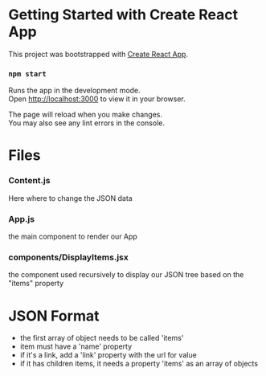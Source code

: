 # Getting Started with Create React App

This project was bootstrapped with [Create React App](https://github.com/facebook/create-react-app).

### `npm start`

Runs the app in the development mode.\
Open [http://localhost:3000](http://localhost:3000) to view it in your browser.

The page will reload when you make changes.\
You may also see any lint errors in the console.

# Files

### Content.js
Here where to change the JSON data

### App.js
the main component to render our App

### components/DisplayItems.jsx
the component used recursively to display our JSON tree based on the "items" property


# JSON Format
- the first array of object needs to be called 'items'
- item must have a 'name' property
- if it's a link, add a 'link' property with the url for value
- if it has children items, it needs a property 'items' as an array of objects
